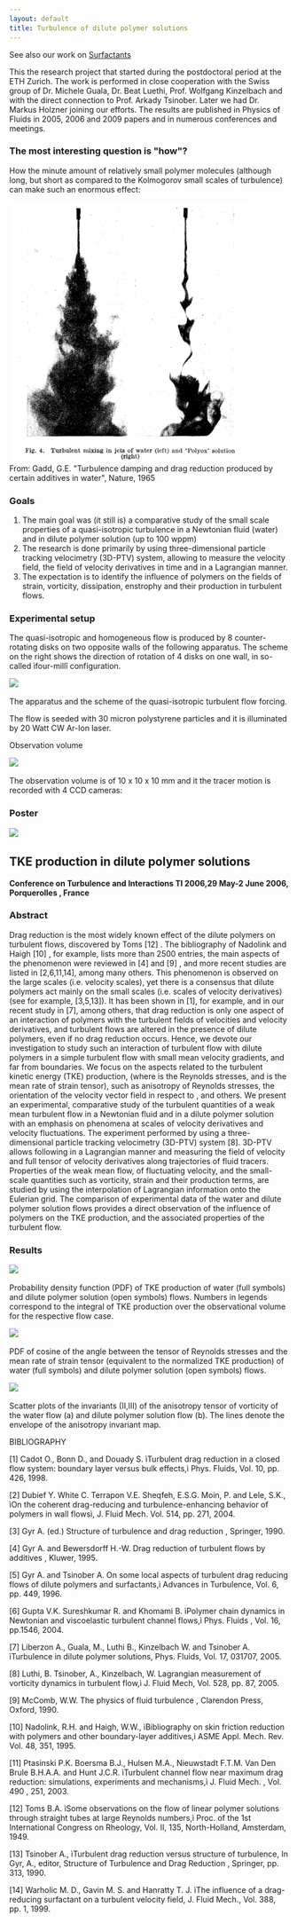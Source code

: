 ```yaml
---
layout: default
title: Turbulence of dilute polymer solutions
---
```


See also our work on [Surfactants](surfactants.html)


This the research project that started during the postdoctoral period at the ETH Zurich. The work is performed in close cooperation with the Swiss group of Dr. Michele Guala, Dr. Beat Luethi, Prof. Wolfgang Kinzelbach and with the direct connection to Prof. Arkady Tsinober. Later we had Dr. Markus Holzner joining our efforts. The results are published in Physics of Fluids in 2005, 2006 and 2009 papers and in numerous conferences and meetings. 


### The most interesting question is "how"?

How the minute amount of relatively small polymer molecules (although long, but short as compared to the Kolmogorov small scales of turbulence) can make such an enormous effect:

![](../images/Gadd_Nature_jets.png)  
From: Gadd, G.E. "Turbulence damping and drag reduction produced by certain additives in water", Nature, 1965

### Goals

1.  The main goal was (it still is) a comparative study of the small scale properties of a quasi-isotropic turbulence in a Newtonian fluid (water) and in dilute polymer solution (up to 100 wppm) 
2.  The research is done primarily by using three-dimensional particle tracking velocimetry (3D-PTV) system, allowing to measure the velocity field, the field of velocity derivatives in time and in a Lagrangian manner. 
3.  The expectation is to identify the influence of polymers on the fields of strain, vorticity, dissipation, enstrophy and their production in turbulent flows. 

### Experimental setup 

The quasi-isotropic and homogeneous flow is produced by 8 counter-rotating disks on two opposite walls of the following apparatus. The scheme on the right shows the direction of rotation of 4 disks on one wall, in so-called ìfour-millî configuration. 



![](http://alexl.files.wordpress.com/2006/01/apparatus.jpg)

The apparatus and the scheme of the quasi-isotropic turbulent flow forcing. 

The flow is seeded with 30 micron polystyrene particles and it is illuminated by 20 Watt CW Ar-Ion laser. 

Observation volume 



![](http://alexl.files.wordpress.com/2006/01/observationvolume.jpg)

The observation volume is of 10 x 10 x 10 mm and it the tracer motion is recorded with 4 CCD cameras: 



### Poster

<img src="http://alexl.files.wordpress.com/2006/01/Slide1.JPG" width="400">


## TKE production in dilute polymer solutions

**Conference on Turbulence and Interactions TI 2006,29 May-2 June 2006, Porquerolles , France** 


### Abstract 

Drag reduction is the most widely known effect of the dilute polymers on turbulent flows, discovered by Toms [12] . The bibliography of Nadolink and Haigh [10] , for example, lists more than 2500 entries, the main aspects of the phenomenon were reviewed in [4] and [9] , and more recent studies are listed in [2,6,11,14], among many others. This phenomenon is observed on the large scales (i.e. velocity scales), yet there is a consensus that dilute polymers act mainly on the small scales (i.e. scales of velocity derivatives) (see for example, [3,5,13]). It has been shown in [1], for example, and in our recent study in [7], among others, that drag reduction is only one aspect of an interaction of polymers with the turbulent fields of velocities and velocity derivatives, and turbulent flows are altered in the presence of dilute polymers, even if no drag reduction occurs. Hence, we devote our investigation to study such an interaction of turbulent flow with dilute polymers in a simple turbulent flow with small mean velocity gradients, and far from boundaries. We focus on the aspects related to the turbulent kinetic energy (TKE) production, (where is the Reynolds stresses, and is the mean rate of strain tensor), such as anisotropy of Reynolds stresses, the orientation of the velocity vector field in respect to , and others. We present an experimental, comparative study of the turbulent quantities of a weak mean turbulent flow in a Newtonian fluid and in a dilute polymer solution with an emphasis on phenomena at scales of velocity derivatives and velocity fluctuations. The experiment performed by using a three-dimensional particle tracking velocimetry (3D-PTV) system [8]. 3D-PTV allows following in a Lagrangian manner and measuring the field of velocity and full tensor of velocity derivatives along trajectories of fluid tracers. Properties of the weak mean flow, of fluctuating velocity, and the small-scale quantities such as vorticity, strain and their production terms, are studied by using the interpolation of Lagrangian information onto the Eulerian grid. The comparison of experimental data of the water and dilute polymer solution flows provides a direct observation of the influence of polymers on the TKE production, and the associated properties of the turbulent flow. 

### Results 


![](http://alexl.files.wordpress.com/image013.jpg)

Probability density function (PDF) of TKE production of water (full symbols) and dilute polymer solution (open symbols) flows. Numbers in legends correspond to the integral of TKE production over the observational volume for the respective flow case. 



![](http://alexl.files.wordpress.com/image015.jpg)

PDF of cosine of the angle between the tensor of Reynolds stresses and the mean rate of strain tensor (equivalent to the normalized TKE production) of water (full symbols) and dilute polymer solution (open symbols) flows. 



![](http://alexl.files.wordpress.com/image017.jpg)

Scatter plots of the invariants (II,III) of the anisotropy tensor of vorticity of the water flow (a) and dilute polymer solution flow (b). The lines denote the envelope of the anisotropy invariant map. 

BIBLIOGRAPHY 

[1] Cadot O., Bonn D., and Douady S. ìTurbulent drag reduction in a closed flow system: boundary layer versus bulk effects,ì Phys. Fluids, Vol. 10, pp. 426, 1998. 

[2] Dubief Y. White C. Terrapon V.E. Sheqfeh, E.S.G. Moin, P. and Lele, S.K., ìOn the coherent drag-reducing and turbulence-enhancing behavior of polymers in wall flowsì, J. Fluid Mech. Vol. 514, pp. 271, 2004. 

[3] Gyr A. (ed.) Structure of turbulence and drag reduction , Springer, 1990. 

[4] Gyr A. and Bewersdorff H.-W. Drag reduction of turbulent flows by additives , Kluwer, 1995. 

[5] Gyr A. and Tsinober A. On some local aspects of turbulent drag reducing flows of dilute polymers and surfactants,ì Advances in Turbulence, Vol. 6, pp. 449, 1996. 

[6] Gupta V.K. Sureshkumar R. and Khomami B. ìPolymer chain dynamics in Newtonian and viscoelastic turbulent channel flows,ì Phys. Fluids , Vol. 16, pp.1546, 2004. 

[7] Liberzon A., Guala, M., Luthi B., Kinzelbach W. and Tsinober A. ìTurbulence in dilute polymer solutions, Phys. Fluids, Vol. 17, 031707, 2005. 

[8] Luthi, B. Tsinober, A., Kinzelbach, W. Lagrangian measurement of vorticity dynamics in turbulent flow,ì J. Fluid Mech, Vol. 528, pp. 87, 2005. 

[9] McComb, W.W. The physics of fluid turbulence , Clarendon Press, Oxford, 1990. 

[10] Nadolink, R.H. and Haigh, W.W., ìBibliography on skin friction reduction with polymers and other boundary-layer additives,ì ASME Appl. Mech. Rev. Vol. 48, 351, 1995. 

[11] Ptasinski P.K. Boersma B.J., Hulsen M.A., Nieuwstadt F.T.M. Van Den Brule B.H.A.A. and Hunt J.C.R. ìTurbulent channel flow near maximum drag reduction: simulations, experiments and mechanisms,ì J. Fluid Mech. , Vol. 490 , 251, 2003. 

[12] Toms B.A. ìSome observations on the flow of linear polymer solutions through straight tubes at large Reynolds numbers,ì Proc. of the 1st International Congress on Rheology, Vol. II, 135, North-Holland, Amsterdam, 1949. 

[13] Tsinober A., ìTurbulent drag reduction versus structure of turbulence, In Gyr, A., editor, Structure of Turbulence and Drag Reduction , Springer, pp. 313, 1990. 

[14] Warholic M. D., Gavin M. S. and Hanratty T. J. ìThe influence of a drag-reducing surfactant on a turbulent velocity field, J. Fluid Mech., Vol. 388, pp. 1, 1999.

